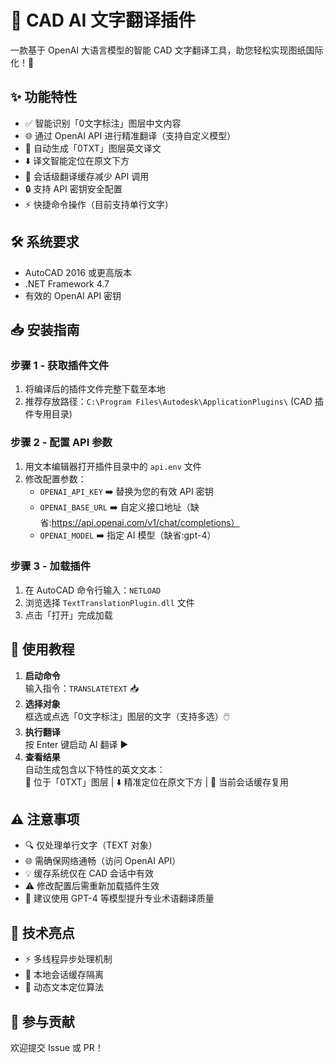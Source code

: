 # 🎨 CAD AI 文字翻译插件

一款基于 OpenAI 大语言模型的智能 CAD 文字翻译工具，助您轻松实现图纸国际化！🚀


## ✨ 功能特性
- ✅ 智能识别「0文字标注」图层中文内容
- 🌐 通过 OpenAI API 进行精准翻译（支持自定义模型）
- 📍 自动生成「0TXT」图层英文译文
- ⬇️ 译文智能定位在原文下方
- 💾 会话级翻译缓存减少 API 调用
- 🔒 支持 API 密钥安全配置
- ⚡ 快捷命令操作（目前支持单行文字）

## 🛠️ 系统要求
- AutoCAD 2016 或更高版本
- .NET Framework 4.7
- 有效的 OpenAI API 密钥

## 📥 安装指南

### 步骤 1 - 获取插件文件
1. 将编译后的插件文件完整下载至本地
2. 推荐存放路径：`C:\Program Files\Autodesk\ApplicationPlugins\` (CAD 插件专用目录)

### 步骤 2 - 配置 API 参数
1. 用文本编辑器打开插件目录中的 `api.env` 文件
2. 修改配置参数：
   - `OPENAI_API_KEY` ➡️ 替换为您的有效 API 密钥
   - `OPENAI_BASE_URL` ➡️ 自定义接口地址（缺省:https://api.openai.com/v1/chat/completions）
   - `OPENAI_MODEL` ➡️ 指定 AI 模型（缺省:gpt-4）

### 步骤 3 - 加载插件
1. 在 AutoCAD 命令行输入：`NETLOAD`
2. 浏览选择 `TextTranslationPlugin.dll` 文件
3. 点击「打开」完成加载

## 🚀 使用教程
1. **启动命令**  
   输入指令：`TRANSLATETEXT` 📥
2. **选择对象**  
   框选或点选「0文字标注」图层的文字（支持多选）🖱️
3. **执行翻译**  
   按 Enter 键启动 AI 翻译 ▶️
4. **查看结果**  
   自动生成包含以下特性的英文文本：  
   📄 位于「0TXT」图层 | ⬇️ 精准定位在原文下方 | 💾 当前会话缓存复用

## ⚠️ 注意事项
- 🔍 仅处理单行文字（TEXT 对象）
- 🌐 需确保网络通畅（访问 OpenAI API）
- 💡 缓存系统仅在 CAD 会话中有效
- ⚠️ 修改配置后需重新加载插件生效
- 📌 建议使用 GPT-4 等模型提升专业术语翻译质量

## 🌈 技术亮点
- ⚡ 多线程异步处理机制
- 🔐 本地会话缓存隔离
- 🎯 动态文本定位算法

## 🤝 参与贡献
欢迎提交 Issue 或 PR！

